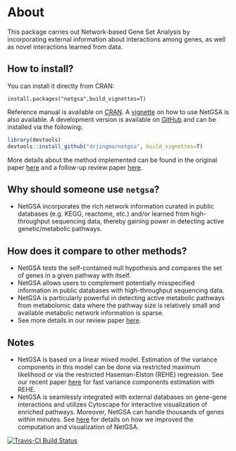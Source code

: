 
# About

This package carries out Network-based Gene Set Analysis by incorporating external information about interactions among genes, as well as novel interactions learned from data.

## How to install?

You can install it directly from CRAN:
```
install.packages("netgsa",build_vignettes=T)
```

Reference manual is available on [CRAN](https://cran.r-project.org/web/packages/netgsa/index.html). A [vignette](https://cran.r-project.org/web/packages/netgsa/vignettes/netgsa.html) on how to use NetGSA is also available. A development version is available on [GitHub](https://github.com/drjingma/netgsa) and can be installed via the following:
```r
library(devtools)
devtools::install_github("drjingma/netgsa", build_vignettes=T)
```
More details about the method implemented can be found in the original paper [here](http://drjingma.com/papers/ma-netgsa) and a follow-up review paper [here](http://drjingma.com/papers/review). 

## Why should someone use `netgsa`?

 - NetGSA incorporates the rich network information curated in public databases (e.g. KEGG, reactome, etc.) and/or learned from high-throughput sequencing data, thereby gaining power in detecting active genetic/metabolic pathways.

## How does it compare to other methods?

 - NetGSA tests the self-contained null hypothesis and compares the set of genes in a given pathway with itself. 
 - NetGSA allows users to complement potentially misspecified information in public databases with high-throughput sequencing data.
 - NetGSA is particularly powerful in detecting active metabolic pathways from metabolomic data where the pathway size is relatively small and available metabolic network information is sparse.  
 - See more details in our review paper [here](http://drjingma.com/papers/review).

## Notes

 - NetGSA is based on a linear mixed model. Estimation of the variance components in this model can be done via restricted maximum likelihood or via the restricted Haseman-Elston (REHE) regression. See our recent paper [here](http://drjingma.com/papers/REHE) for fast variance components estimation with REHE. 
 - NetGSA is seamlessly integrated with external databases on gene-gene interactions and utilizes Cytoscape for interactive visualization of enriched pathways. Moreover, NetGSA can handle thousands of genes within minutes. See [here](http://drjingma.com/papers/netgsa) for details on how we improved the computation and visualization of NetGSA.  


  [![Travis-CI Build Status](https://travis-ci.org/drjingma/netgsa.svg?branch=master)](https://travis-ci.org/drjingma/netgsa)
